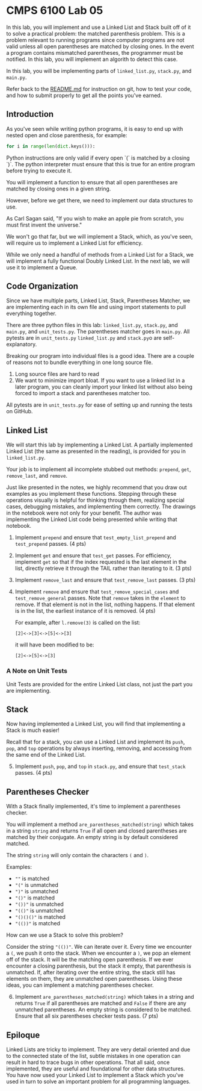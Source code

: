 # CMPS 6100  Lab 05

In this lab, you will implement and use a Linked List and Stack built off of it to solve a practical problem: the matched parenthesis problem. This is a problem relevant to running programs since computer programs are not valid unless all open parentheses are matched by closing ones. In the event a program contains mismatched parentheses, the programmer must be notified. In this lab, you will implement an algorith to detect this case.

In this lab, you will be implementing parts of `linked_list.py`, `stack.py`, and `main.py`.

Refer back to the [README.md](README.md) for instruction on git, how to test your code, and how to submit properly to get all the points you've earned.

## Introduction

As you've seen while writing python programs, it is easy to end up with nested open and close parenthesis, for example: 

``` python
for i in range(len(dict.keys())):
```

Python instructions are only valid if every open \`(\` is matched by a closing \`)\`. The python interpreter must ensure that this is true for an entire program before trying to execute it.

You will implement a function to ensure that all open parentheses are matched by closing ones in a given string. 

However, before we get there, we need to implement our data structures to use.

As Carl Sagan said, "If you wish to make an apple pie from scratch, you must first invent the universe."

We won't go that far, but we will implement a Stack, which, as you've seen, will require us to implement a Linked List for efficiency.

While we only need a handful of methods from a Linked List for a Stack, we will implement a fully functional Doubly Linked List. In the next lab, we will use it to implement a Queue.

## Code Organization

Since we have multiple parts, Linked List, Stack, Parentheses Matcher, we are implementing each in its own file and using import statements to pull everything together.

There are three python files in this lab: `linked_list.py`, `stack.py`, and `main.py`, and `unit_tests.py`. The parentheses matcher goes in `main.py`. All pytests are in `unit_tests.py` `linked_list.py` and `stack.py`o are self-explanatory.

Breaking our program into individual files is a good idea. There are a couple of reasons not to bundle everything in one long source file. 

1) Long source files are hard to read
2) We want to minimize import bloat. If you want to use a linked list in a later program, you can cleanly import your linked list without also being forced to import a stack and parentheses matcher too.

All pytests are in `unit_tests.py` for ease of setting up and running the tests on GitHub.

## Linked List

We will start this lab by implementing a Linked List. A partially implemented Linked List (the same as presented in the reading), is provided for you in `linked_list.py`.

Your job is to implement all incomplete stubbed out methods: `prepend`, `get`, `remove_last`, and `remove`.

Just like presented in the notes, we highly recommend that you draw out examples as you implement these functions. Stepping through these operations visually is helpful for thinking through them, realizing special cases, debugging mistakes, and implementing them correctly. The drawings in the notebook were not only for your benefit. The author was implementing the Linked List code being presented while writing that notebook.

1. Implement `prepend` and ensure that `test_empty_list_prepend` and `test_prepend` passes. (4 pts)

2. Implement `get` and ensure that `test_get` passes. For efficiency, implement `get` so that if the index requested is the last element in the list, directly retrieve it through the TAIL rather than iterating to it. (3 pts)

3. Implement `remove_last` and ensure that `test_remove_last` passes. (3 pts)

4. Implement `remove` and ensure that `test_remove_special_cases` and `test_remove_general` passes. Note that `remove` takes in the `element` to remove. If that element is not in the list, nothing happens. If that element is in the list, the earliest instance of it is removed. (4 pts)
    
    For example, after `l.remove(3)` is called on the list:

    `[2]<->[3]<->[5]<->[3]`

    it will have been modified to be:

    `[2]<->[5]<->[3]`

### A Note on Unit Tests

Unit Tests are provided for the entire Linked List class, not just the part you are implementing.

## Stack

Now having implemented a Linked List, you will find that implementing a Stack is much easier!

Recall that for a stack, you can use a Linked List and implement its `push`, `pop`, and `top` operations by always inserting, removing, and accessing from the same end of the Linked List.

5. Implement `push`, `pop`, and `top` in `stack.py`, and ensure that `test_stack` passes. (4 pts)

## Parentheses Checker

With a Stack finally implemented, it's time to implement a parentheses checker.

You will implement a method `are_parentheses_matched(string)` which takes in a string `string` and returns `True` if all open and closed parentheses are matched by their conjugate. An empty string is by default considered matched.

The string `string` will only contain the characters `(` and `)`.

Examples:

- `""` is matched
- `"("` is unmatched
- `")"` is unmatched
- `"()"` is matched
- `"())"` is unmatched
- `"(()"` is unmatched
- `"()()()"` is matched
- `"(())"` is matched

How can we use a Stack to solve this problem?

Consider the string `"(())"`. We can iterate over it. Every time we encounter a `(`, we push it onto the stack. When we encounter a `)`, we pop an element off of the stack. It will be the matching open parenthesis. If we ever encounter a closing parenthesis, but the stack it empty, that parenthesis is unmatched. If, after iterating over the entire string, the stack still has elements on them, they are unmatched open parentheses. Using these ideas, you can implement a matching parentheses checker.

6. Implement `are_parentheses_matched(string)` which takes in a string and returns `True` if all parentheses are matched and `False` if there are any unmatched parentheses. An empty string is considered to be matched. Ensure that all six parentheses checker tests pass. (7 pts)

## Epiloque

Linked Lists are tricky to implement. They are very detail oriented and due to the connected state of the list, subtle mistakes in one operation can result in hard to trace bugs in other operations. That all said, once implemented, they are useful and foundational for other data structures. You have now used your Linked List to implement a Stack which you've used in turn to solve an important problem for all programming languages.